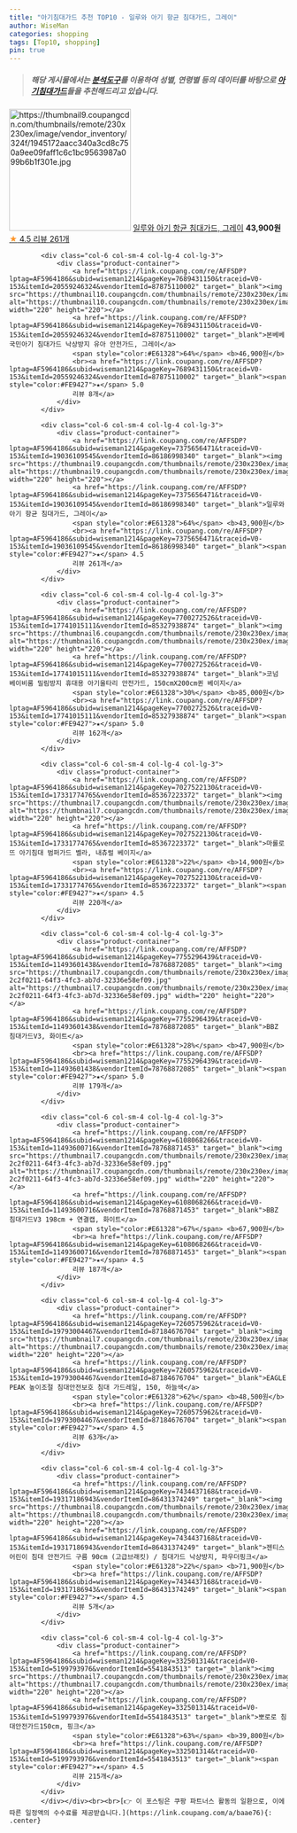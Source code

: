```yaml
---
title: "아기침대가드 추천 TOP10 - 일루와 아기 항균 침대가드, 그레이"
author: WiseMan
categories: shopping
tags: [Top10, shopping]
pin: true
---
```


> ##### 해당 게시물에서는 [**분석도구**](https://itemscout.io/)를 이용하여 **성별**, **연령별** 등의 데이터를 바탕으로 [**아기침대가드**](https://link.coupang.com/a/baae76)들을 추천해드리고 있습니다.
<div class="container"><div class="row">
            <div class="col-6 col-sm-4 col-lg-4 col-lg-3">
                <div class="product-container">
                    <a href="https://link.coupang.com/re/AFFSDP?lptag=AF5964186&subid=wiseman1214&pageKey=7375656471&traceid=V0-153&itemId=19036109545&vendorItemId=86186998340" target="_blank"><img src="https://thumbnail9.coupangcdn.com/thumbnails/remote/230x230ex/image/vendor_inventory/324f/1945172aacc340a3cd8c750a9ee09faff1c6c1bc9563987a099b6b1f301e.jpg" alt="https://thumbnail9.coupangcdn.com/thumbnails/remote/230x230ex/image/vendor_inventory/324f/1945172aacc340a3cd8c750a9ee09faff1c6c1bc9563987a099b6b1f301e.jpg" width="220" height="220"></a>
                    <a href="https://link.coupang.com/re/AFFSDP?lptag=AF5964186&subid=wiseman1214&pageKey=7375656471&traceid=V0-153&itemId=19036109545&vendorItemId=86186998340" target="_blank">일루와 아기 항균 침대가드, 그레이</a>
                    <span style="color:#E61328"></span> <b>43,900원</b>
                    <br><a href="https://link.coupang.com/re/AFFSDP?lptag=AF5964186&subid=wiseman1214&pageKey=7375656471&traceid=V0-153&itemId=19036109545&vendorItemId=86186998340" target="_blank"><span style="color:#FE9427">★</span> 4.5
                    리뷰 261개</a>
                </div>
            </div>
            
            <div class="col-6 col-sm-4 col-lg-4 col-lg-3">
                <div class="product-container">
                    <a href="https://link.coupang.com/re/AFFSDP?lptag=AF5964186&subid=wiseman1214&pageKey=7689431150&traceid=V0-153&itemId=20559246324&vendorItemId=87875110002" target="_blank"><img src="https://thumbnail10.coupangcdn.com/thumbnails/remote/230x230ex/image/vendor_inventory/d637/2b3aa08f590718c1fcd7f27b784546db70f183e7cbf76413c24d5f09805e.jpg" alt="https://thumbnail10.coupangcdn.com/thumbnails/remote/230x230ex/image/vendor_inventory/d637/2b3aa08f590718c1fcd7f27b784546db70f183e7cbf76413c24d5f09805e.jpg" width="220" height="220"></a>
                    <a href="https://link.coupang.com/re/AFFSDP?lptag=AF5964186&subid=wiseman1214&pageKey=7689431150&traceid=V0-153&itemId=20559246324&vendorItemId=87875110002" target="_blank">본베베 국민아기 침대가드 낙상방지 유아 안전가드, 그레이</a>
                    <span style="color:#E61328">64%</span> <b>46,900원</b>
                    <br><a href="https://link.coupang.com/re/AFFSDP?lptag=AF5964186&subid=wiseman1214&pageKey=7689431150&traceid=V0-153&itemId=20559246324&vendorItemId=87875110002" target="_blank"><span style="color:#FE9427">★</span> 5.0
                    리뷰 8개</a>
                </div>
            </div>
            
            <div class="col-6 col-sm-4 col-lg-4 col-lg-3">
                <div class="product-container">
                    <a href="https://link.coupang.com/re/AFFSDP?lptag=AF5964186&subid=wiseman1214&pageKey=7375656471&traceid=V0-153&itemId=19036109545&vendorItemId=86186998340" target="_blank"><img src="https://thumbnail9.coupangcdn.com/thumbnails/remote/230x230ex/image/vendor_inventory/324f/1945172aacc340a3cd8c750a9ee09faff1c6c1bc9563987a099b6b1f301e.jpg" alt="https://thumbnail9.coupangcdn.com/thumbnails/remote/230x230ex/image/vendor_inventory/324f/1945172aacc340a3cd8c750a9ee09faff1c6c1bc9563987a099b6b1f301e.jpg" width="220" height="220"></a>
                    <a href="https://link.coupang.com/re/AFFSDP?lptag=AF5964186&subid=wiseman1214&pageKey=7375656471&traceid=V0-153&itemId=19036109545&vendorItemId=86186998340" target="_blank">일루와 아기 항균 침대가드, 그레이</a>
                    <span style="color:#E61328">64%</span> <b>43,900원</b>
                    <br><a href="https://link.coupang.com/re/AFFSDP?lptag=AF5964186&subid=wiseman1214&pageKey=7375656471&traceid=V0-153&itemId=19036109545&vendorItemId=86186998340" target="_blank"><span style="color:#FE9427">★</span> 4.5
                    리뷰 261개</a>
                </div>
            </div>
            
            <div class="col-6 col-sm-4 col-lg-4 col-lg-3">
                <div class="product-container">
                    <a href="https://link.coupang.com/re/AFFSDP?lptag=AF5964186&subid=wiseman1214&pageKey=7700272526&traceid=V0-153&itemId=17741015111&vendorItemId=85327938874" target="_blank"><img src="https://thumbnail6.coupangcdn.com/thumbnails/remote/230x230ex/image/vendor_inventory/799e/d7041338d7dcc95dd0d553bcc7b0fa4055f27ed34ad0271029719767961c.jpg" alt="https://thumbnail6.coupangcdn.com/thumbnails/remote/230x230ex/image/vendor_inventory/799e/d7041338d7dcc95dd0d553bcc7b0fa4055f27ed34ad0271029719767961c.jpg" width="220" height="220"></a>
                    <a href="https://link.coupang.com/re/AFFSDP?lptag=AF5964186&subid=wiseman1214&pageKey=7700272526&traceid=V0-153&itemId=17741015111&vendorItemId=85327938874" target="_blank">코넘 베이비룸 밀림방지 휴대용 아기울타리 안전가드, 150cmX200cm퀸 베이지</a>
                    <span style="color:#E61328">30%</span> <b>85,000원</b>
                    <br><a href="https://link.coupang.com/re/AFFSDP?lptag=AF5964186&subid=wiseman1214&pageKey=7700272526&traceid=V0-153&itemId=17741015111&vendorItemId=85327938874" target="_blank"><span style="color:#FE9427">★</span> 5.0
                    리뷰 162개</a>
                </div>
            </div>
            
            <div class="col-6 col-sm-4 col-lg-4 col-lg-3">
                <div class="product-container">
                    <a href="https://link.coupang.com/re/AFFSDP?lptag=AF5964186&subid=wiseman1214&pageKey=7027522130&traceid=V0-153&itemId=17331774765&vendorItemId=85367223372" target="_blank"><img src="https://thumbnail7.coupangcdn.com/thumbnails/remote/230x230ex/image/rs_quotation_api/nxwzb70i/cff666195479449ea87cae0b10d9d591.jpg" alt="https://thumbnail7.coupangcdn.com/thumbnails/remote/230x230ex/image/rs_quotation_api/nxwzb70i/cff666195479449ea87cae0b10d9d591.jpg" width="220" height="220"></a>
                    <a href="https://link.coupang.com/re/AFFSDP?lptag=AF5964186&subid=wiseman1214&pageKey=7027522130&traceid=V0-153&itemId=17331774765&vendorItemId=85367223372" target="_blank">마롤로뜨 아기침대 범퍼가드 벨라, 내츄럴 베이지</a>
                    <span style="color:#E61328">22%</span> <b>14,900원</b>
                    <br><a href="https://link.coupang.com/re/AFFSDP?lptag=AF5964186&subid=wiseman1214&pageKey=7027522130&traceid=V0-153&itemId=17331774765&vendorItemId=85367223372" target="_blank"><span style="color:#FE9427">★</span> 4.5
                    리뷰 220개</a>
                </div>
            </div>
            
            <div class="col-6 col-sm-4 col-lg-4 col-lg-3">
                <div class="product-container">
                    <a href="https://link.coupang.com/re/AFFSDP?lptag=AF5964186&subid=wiseman1214&pageKey=7755296439&traceid=V0-153&itemId=11493601438&vendorItemId=78768872085" target="_blank"><img src="https://thumbnail7.coupangcdn.com/thumbnails/remote/230x230ex/image/retail/images/4438260470699071-2c2f0211-64f3-4fc3-ab7d-32336e58ef09.jpg" alt="https://thumbnail7.coupangcdn.com/thumbnails/remote/230x230ex/image/retail/images/4438260470699071-2c2f0211-64f3-4fc3-ab7d-32336e58ef09.jpg" width="220" height="220"></a>
                    <a href="https://link.coupang.com/re/AFFSDP?lptag=AF5964186&subid=wiseman1214&pageKey=7755296439&traceid=V0-153&itemId=11493601438&vendorItemId=78768872085" target="_blank">BBZ 침대가드V3, 화이트</a>
                    <span style="color:#E61328">28%</span> <b>47,900원</b>
                    <br><a href="https://link.coupang.com/re/AFFSDP?lptag=AF5964186&subid=wiseman1214&pageKey=7755296439&traceid=V0-153&itemId=11493601438&vendorItemId=78768872085" target="_blank"><span style="color:#FE9427">★</span> 5.0
                    리뷰 179개</a>
                </div>
            </div>
            
            <div class="col-6 col-sm-4 col-lg-4 col-lg-3">
                <div class="product-container">
                    <a href="https://link.coupang.com/re/AFFSDP?lptag=AF5964186&subid=wiseman1214&pageKey=6108068266&traceid=V0-153&itemId=11493600716&vendorItemId=78768871453" target="_blank"><img src="https://thumbnail7.coupangcdn.com/thumbnails/remote/230x230ex/image/retail/images/4438260470699071-2c2f0211-64f3-4fc3-ab7d-32336e58ef09.jpg" alt="https://thumbnail7.coupangcdn.com/thumbnails/remote/230x230ex/image/retail/images/4438260470699071-2c2f0211-64f3-4fc3-ab7d-32336e58ef09.jpg" width="220" height="220"></a>
                    <a href="https://link.coupang.com/re/AFFSDP?lptag=AF5964186&subid=wiseman1214&pageKey=6108068266&traceid=V0-153&itemId=11493600716&vendorItemId=78768871453" target="_blank">BBZ 침대가드V3 198cm + 연결캡, 화이트</a>
                    <span style="color:#E61328">67%</span> <b>67,900원</b>
                    <br><a href="https://link.coupang.com/re/AFFSDP?lptag=AF5964186&subid=wiseman1214&pageKey=6108068266&traceid=V0-153&itemId=11493600716&vendorItemId=78768871453" target="_blank"><span style="color:#FE9427">★</span> 4.5
                    리뷰 187개</a>
                </div>
            </div>
            
            <div class="col-6 col-sm-4 col-lg-4 col-lg-3">
                <div class="product-container">
                    <a href="https://link.coupang.com/re/AFFSDP?lptag=AF5964186&subid=wiseman1214&pageKey=7260575962&traceid=V0-153&itemId=19793004467&vendorItemId=87184676704" target="_blank"><img src="https://thumbnail7.coupangcdn.com/thumbnails/remote/230x230ex/image/vendor_inventory/777e/527d54f5225d1b78be7a8a6f347888eb7c80b6c5442eabf404b96f8ed459.jpg" alt="https://thumbnail7.coupangcdn.com/thumbnails/remote/230x230ex/image/vendor_inventory/777e/527d54f5225d1b78be7a8a6f347888eb7c80b6c5442eabf404b96f8ed459.jpg" width="220" height="220"></a>
                    <a href="https://link.coupang.com/re/AFFSDP?lptag=AF5964186&subid=wiseman1214&pageKey=7260575962&traceid=V0-153&itemId=19793004467&vendorItemId=87184676704" target="_blank">EAGLE PEAK 높이조절 침대안전보호 침대 가드레일, 150, 하늘색</a>
                    <span style="color:#E61328">62%</span> <b>48,500원</b>
                    <br><a href="https://link.coupang.com/re/AFFSDP?lptag=AF5964186&subid=wiseman1214&pageKey=7260575962&traceid=V0-153&itemId=19793004467&vendorItemId=87184676704" target="_blank"><span style="color:#FE9427">★</span> 4.5
                    리뷰 63개</a>
                </div>
            </div>
            
            <div class="col-6 col-sm-4 col-lg-4 col-lg-3">
                <div class="product-container">
                    <a href="https://link.coupang.com/re/AFFSDP?lptag=AF5964186&subid=wiseman1214&pageKey=7434437168&traceid=V0-153&itemId=19317186943&vendorItemId=86431374249" target="_blank"><img src="https://thumbnail8.coupangcdn.com/thumbnails/remote/230x230ex/image/vendor_inventory/8842/71cfbd3acf2e8b956e2e1fe786d5d771ed4fe396c85cb32d3d9a2c5ccb98.jpg" alt="https://thumbnail8.coupangcdn.com/thumbnails/remote/230x230ex/image/vendor_inventory/8842/71cfbd3acf2e8b956e2e1fe786d5d771ed4fe396c85cb32d3d9a2c5ccb98.jpg" width="220" height="220"></a>
                    <a href="https://link.coupang.com/re/AFFSDP?lptag=AF5964186&subid=wiseman1214&pageKey=7434437168&traceid=V0-153&itemId=19317186943&vendorItemId=86431374249" target="_blank">젠티스 어린이 침대 안전가드 구름 90cm (고급브래킷) / 침대가드 낙상방지, 파우더핑크</a>
                    <span style="color:#E61328">22%</span> <b>71,900원</b>
                    <br><a href="https://link.coupang.com/re/AFFSDP?lptag=AF5964186&subid=wiseman1214&pageKey=7434437168&traceid=V0-153&itemId=19317186943&vendorItemId=86431374249" target="_blank"><span style="color:#FE9427">★</span> 4.5
                    리뷰 5개</a>
                </div>
            </div>
            
            <div class="col-6 col-sm-4 col-lg-4 col-lg-3">
                <div class="product-container">
                    <a href="https://link.coupang.com/re/AFFSDP?lptag=AF5964186&subid=wiseman1214&pageKey=332501314&traceid=V0-153&itemId=5199793976&vendorItemId=5541843513" target="_blank"><img src="https://thumbnail7.coupangcdn.com/thumbnails/remote/230x230ex/image/vendor_inventory/7830/c80bcfb9716ae20e7e178ceeb3331c476d9c68a7cc450d83349a2fcff859.jpg" alt="https://thumbnail7.coupangcdn.com/thumbnails/remote/230x230ex/image/vendor_inventory/7830/c80bcfb9716ae20e7e178ceeb3331c476d9c68a7cc450d83349a2fcff859.jpg" width="220" height="220"></a>
                    <a href="https://link.coupang.com/re/AFFSDP?lptag=AF5964186&subid=wiseman1214&pageKey=332501314&traceid=V0-153&itemId=5199793976&vendorItemId=5541843513" target="_blank">뽀로로 침대안전가드150cm, 핑크</a>
                    <span style="color:#E61328">63%</span> <b>39,800원</b>
                    <br><a href="https://link.coupang.com/re/AFFSDP?lptag=AF5964186&subid=wiseman1214&pageKey=332501314&traceid=V0-153&itemId=5199793976&vendorItemId=5541843513" target="_blank"><span style="color:#FE9427">★</span> 4.5
                    리뷰 215개</a>
                </div>
            </div>
            </div></div><br><br>[👉 이 포스팅은 쿠팡 파트너스 활동의 일환으로, 이에 따른 일정액의 수수료를 제공받습니다.](https://link.coupang.com/a/baae76){: .center}